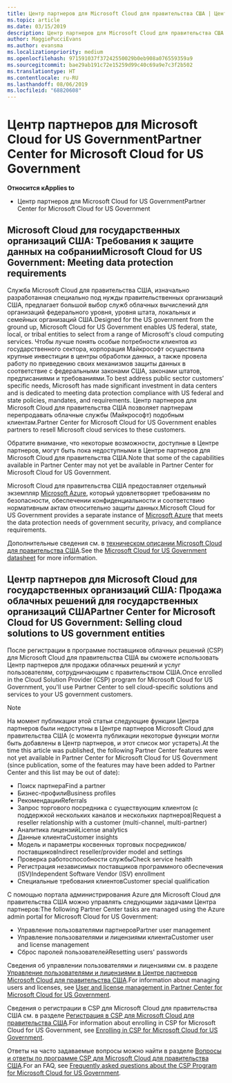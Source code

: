 ```yaml
---
title: Центр партнеров для Microsoft Cloud для правительства США | Центр партнеров для Microsoft Cloud для правительства США
ms.topic: article
ms.date: 03/15/2019
description: Центр партнеров для Microsoft Cloud для правительства США — это деловой портал для партнеров корпорации Майкрософт, которые желают предложить облачные решения Microsoft Cloud своим клиентам, сотрудничающим с правительственными учреждениями в США.
author: MaggiePucciEvans
ms.author: evansma
ms.localizationpriority: medium
ms.openlocfilehash: 971591037f37242550029b0eb908a076559359a9
ms.sourcegitcommit: bae29ab191c72e15259d99c40c69a9e7c3f2b502
ms.translationtype: HT
ms.contentlocale: ru-RU
ms.lasthandoff: 08/06/2019
ms.locfileid: "68820608"
---
```

# <a name="partner-center-for-microsoft-cloud-for-us-government"></a><span data-ttu-id="e9d04-103">Центр партнеров для Microsoft Cloud for US Government</span><span class="sxs-lookup"><span data-stu-id="e9d04-103">Partner Center for Microsoft Cloud for US Government</span></span>

<span data-ttu-id="e9d04-104">**Относится к**</span><span class="sxs-lookup"><span data-stu-id="e9d04-104">**Applies to**</span></span>

-  <span data-ttu-id="e9d04-105">Центр партнеров для Microsoft Cloud for US Government</span><span class="sxs-lookup"><span data-stu-id="e9d04-105">Partner Center for Microsoft Cloud for US Government</span></span>

## <a name="microsoft-cloud-for-us-government-meeting-data-protection-requirements"></a><span data-ttu-id="e9d04-106">Microsoft Cloud для государственных организаций США: Требования к защите данных на собрании</span><span class="sxs-lookup"><span data-stu-id="e9d04-106">Microsoft Cloud for US Government: Meeting data protection requirements</span></span> 

<span data-ttu-id="e9d04-107">Служба Microsoft Cloud для правительства США, изначально разработанная специально под нужды правительственных организаций США, предлагает большой выбор служб облачных вычислений для организаций федерального уровня, уровня штата, локальных и семейных организаций США.</span><span class="sxs-lookup"><span data-stu-id="e9d04-107">Designed for the US government from the ground up, Microsoft Cloud for US Government enables US federal, state, local, or tribal entities to select from a range of Microsoft's cloud computing services.</span></span> <span data-ttu-id="e9d04-108">Чтобы лучше понять особые потребности клиентов из государственного сектора, корпорация Майкрософт осуществила крупные инвестиции в центры обработки данных, а также провела работу по приведению своих механизмов защиты данных в соответствие с федеральными законами США, законами штатов, предписаниями и требованиями.</span><span class="sxs-lookup"><span data-stu-id="e9d04-108">To best address public sector customers’ specific needs, Microsoft has made significant investment in data centers and is dedicated to meeting data protection compliance with US federal and state policies, mandates, and requirements.</span></span> <span data-ttu-id="e9d04-109">Центр партнеров для Microsoft Cloud для правительства США позволяет партнерам перепродавать облачные службы (Майкрософт) подобным клиентам.</span><span class="sxs-lookup"><span data-stu-id="e9d04-109">Partner Center for Microsoft Cloud for US Government enables partners to resell Microsoft cloud services to these customers.</span></span>

<span data-ttu-id="e9d04-110">Обратите внимание, что некоторые возможности, доступные в Центре партнеров, могут быть пока недоступными в Центре партнеров для Microsoft Cloud для правительства США.</span><span class="sxs-lookup"><span data-stu-id="e9d04-110">Note that some of the capabilities available in Partner Center may not yet be available in Partner Center for Microsoft Cloud for US Government.</span></span>

<span data-ttu-id="e9d04-111">Microsoft Cloud для правительства США предоставляет отдельный экземпляр [Microsoft Azure](https://azure.microsoft.com/overview/clouds/government/), который удовлетворяет требованиям по безопасности, обеспечении конфиденциальности и соответствию нормативным актам относительно защиты данных.</span><span class="sxs-lookup"><span data-stu-id="e9d04-111">Microsoft Cloud for US Government provides a separate instance of [Microsoft Azure](https://azure.microsoft.com/overview/clouds/government/) that meets the data protection needs of government security, privacy, and compliance requirements.</span></span> 

<span data-ttu-id="e9d04-112">Дополнительные сведения см. в [техническом описании Microsoft Cloud для правительства США](https://download.microsoft.com/download/C/9/C/C9CA3002-DFC4-4ADA-841F-DF42AEC042FB/Microsoft_Azure_Government_Datasheet_EN_US.PDF).</span><span class="sxs-lookup"><span data-stu-id="e9d04-112">See the [Microsoft Cloud for US Government datasheet](https://download.microsoft.com/download/C/9/C/C9CA3002-DFC4-4ADA-841F-DF42AEC042FB/Microsoft_Azure_Government_Datasheet_EN_US.PDF) for more information.</span></span>

## <a name="partner-center-for-microsoft-cloud-for-us-government-selling-cloud-solutions-to-us-government-entities"></a><span data-ttu-id="e9d04-113">Центр партнеров для Microsoft Cloud для государственных организаций США: Продажа облачных решений для государственных организаций США</span><span class="sxs-lookup"><span data-stu-id="e9d04-113">Partner Center for Microsoft Cloud for US Government: Selling cloud solutions to US government entities</span></span>

<span data-ttu-id="e9d04-114">После регистрации в программе поставщиков облачных решений (CSP) для Microsoft Cloud для правительства США вы сможете использовать Центр партнеров для продажи облачных решений и услуг пользователям, сотрудничающим с правительством США.</span><span class="sxs-lookup"><span data-stu-id="e9d04-114">Once enrolled in the Cloud Solution Provider (CSP) program for Microsoft Cloud for US Government, you'll use Partner Center to sell cloud-specific solutions and services to your US government customers.</span></span> 

> [!NOTE]  
> <span data-ttu-id="e9d04-115">На момент публикации этой статьи следующие функции Центра партнеров были недоступны в Центре партнеров Microsoft Cloud для правительства США (с момента публикации некоторые функции могли быть добавлены в Центр партнеров, и этот список мог устареть).</span><span class="sxs-lookup"><span data-stu-id="e9d04-115">At the time this article was published, the following Partner Center features were not yet available in Partner Center for Microsoft Cloud for US Government (since publication, some of the features may have been added to Partner Center and this list may be out of date):</span></span>

- <span data-ttu-id="e9d04-116">Поиск партнера</span><span class="sxs-lookup"><span data-stu-id="e9d04-116">Find a partner</span></span>
- <span data-ttu-id="e9d04-117">Бизнес-профили</span><span class="sxs-lookup"><span data-stu-id="e9d04-117">Business profiles</span></span>
- <span data-ttu-id="e9d04-118">Рекомендации</span><span class="sxs-lookup"><span data-stu-id="e9d04-118">Referrals</span></span>
- <span data-ttu-id="e9d04-119">Запрос торгового посредника с существующим клиентом (с поддержкой нескольких каналов и нескольких партнеров)</span><span class="sxs-lookup"><span data-stu-id="e9d04-119">Request a reseller relationship with a customer (multi-channel, multi-partner)</span></span>
- <span data-ttu-id="e9d04-120">Аналитика лицензий</span><span class="sxs-lookup"><span data-stu-id="e9d04-120">License analytics</span></span>
- <span data-ttu-id="e9d04-121">Данные клиента</span><span class="sxs-lookup"><span data-stu-id="e9d04-121">Customer insights</span></span>
- <span data-ttu-id="e9d04-122">Модель и параметры косвенных торговых посредников/поставщиков</span><span class="sxs-lookup"><span data-stu-id="e9d04-122">Indirect reseller/provider model and settings</span></span>
- <span data-ttu-id="e9d04-123">Проверка работоспособности службы</span><span class="sxs-lookup"><span data-stu-id="e9d04-123">Check service health</span></span>
- <span data-ttu-id="e9d04-124">Регистрация независимых поставщиков программного обеспечения (ISV)</span><span class="sxs-lookup"><span data-stu-id="e9d04-124">Independent Software Vendor (ISV) enrollment</span></span>
- <span data-ttu-id="e9d04-125">Специальные требования клиентов</span><span class="sxs-lookup"><span data-stu-id="e9d04-125">Customer special qualification</span></span>

<span data-ttu-id="e9d04-126">С помощью портала администрирования Azure для Microsoft Cloud для правительства США можно управлять следующими задачами Центра партнеров:</span><span class="sxs-lookup"><span data-stu-id="e9d04-126">The following Partner Center tasks are managed using the Azure admin portal for Microsoft Cloud for US Government:</span></span> 

-   <span data-ttu-id="e9d04-127">Управление пользователями партнеров</span><span class="sxs-lookup"><span data-stu-id="e9d04-127">Partner user management</span></span>
-   <span data-ttu-id="e9d04-128">Управление пользователями и лицензиями клиента</span><span class="sxs-lookup"><span data-stu-id="e9d04-128">Customer user and license management</span></span>
-   <span data-ttu-id="e9d04-129">Сброс паролей пользователей</span><span class="sxs-lookup"><span data-stu-id="e9d04-129">Resetting users' passwords</span></span>

<span data-ttu-id="e9d04-130">Сведения об управлении пользователями и лицензиями см. в разделе [Управление пользователями и лицензиями в Центре партнеров Microsoft Cloud для правительства США](user-management-in-partner-center-for-microsoft-us-govt-cloud.md).</span><span class="sxs-lookup"><span data-stu-id="e9d04-130">For information about managing users and licenses, see [User and license management in Partner Center for Microsoft Cloud for US Government](user-management-in-partner-center-for-microsoft-us-govt-cloud.md).</span></span>

<span data-ttu-id="e9d04-131">Сведения о регистрации в CSP для Microsoft Cloud для правительства США см. в разделе [Регистрация в CSP для Microsoft Cloud для правительства США](enroll-in-csp-for-microsoft-us-govt-cloud.md).</span><span class="sxs-lookup"><span data-stu-id="e9d04-131">For information about enrolling in CSP for Microsoft Cloud for US Government, see [Enrolling in CSP for Microsoft Cloud for US Government](enroll-in-csp-for-microsoft-us-govt-cloud.md).</span></span>

<span data-ttu-id="e9d04-132">Ответы на часто задаваемые вопросы можно найти в разделе [Вопросы и ответы по программе CSP для Microsoft Cloud для правительства США](faq-for-us-govt-cloud.md).</span><span class="sxs-lookup"><span data-stu-id="e9d04-132">For an FAQ, see [Frequently asked questions about the CSP Program for Microsoft Cloud for US Government](faq-for-us-govt-cloud.md).</span></span>